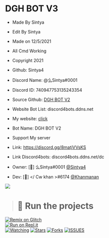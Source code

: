 # DGH BOT V3

- Made By Sintya
- Edit By Sintya

- Made on 12/5/2021
- All Cmd Working
- Copyright 2021
- Github: Sintya4
- Discord Name: @么Sintya#0001
- Discord ID: 740947753135243354
- Source Github: [DGH BOT V2](https://github.com/Sintya4/PREMIUM-DGH-BOT-V3)
- Website Bot List: discord4bots.ddns.net
- My website: [click](https://dgh-bot.ddns.net)
- Bot Name: DGH BOT V2
- Support My server 
- Link: https://discord.gg/8matjVVsKS
- Link Discord4bots: discord4bots.ddns.net/dc
- Owner: [👑] 么Sintya#0001 [@Sintya4](https://github.com/Sintya4)
- Dev: [🔧] </ Cw khan >#6174 [@Khanmanan](https://github.com/Khanmanan)

<a href="https://discord4bots.ddns.net/bot/849903077690572800">
<img src="https://discord4bots.ddns.net/bot/849903077690572800/widget"/>
 </a>  

> # 💨 Run the projects

[![Remix on Glitch](https://cdn.glitch.com/2703baf2-b643-4da7-ab91-7ee2a2d00b5b%2Fremix-button.svg)](https://glitch.com/edit/#!/import/github/sintya4/PREMIUM-DGH-BOT-V3)<br>
[![Run on Repl.it](https://repl.it/badge/github/vcodes-xyz/bot-list)](https://repl.it/github/sintya4/PREMIUM-DGH-BOT-V3)<br>
[![Watching](https://img.shields.io/github/watchers/sintya4/PREMIUM-DGH-BOT-V3?style=for-the-badge)](/)
[![Stars](https://img.shields.io/github/stars/sintya4/PREMIUM-DGH-BOT-V3?style=for-the-badge)](https://github.com/Sintya4/PREMIUM-DGH-BOT-V3/stargazers)
[![Forks](https://img.shields.io/github/forks/Sintya4/PREMIUM-DGH-BOT-V3?style=for-the-badge)](https://github.com/Sintya4/PREMIUM-DGH-BOT-V3/network/members)
[![ISSUES](https://img.shields.io/github/issues-raw/sintya4/PREMIUM-DGH-BOT-V3?color=blue&logo=github&style=for-the-badge)](https://github.com/Sintya4/PREMIUM-DGH-BOT-V3/issues)
